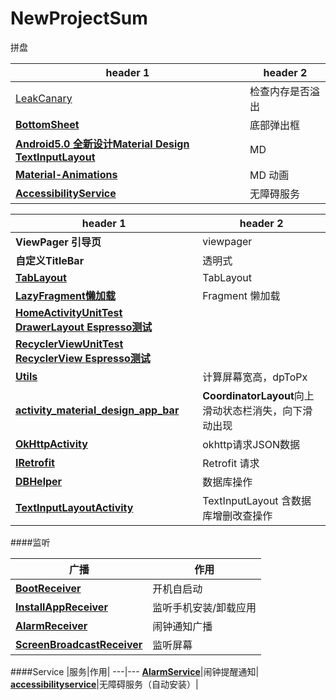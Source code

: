 # NewProjectSum
拼盘




header 1 | header 2
---|---
|[LeakCanary](https://github.com/square/leakcanary) | 检查内存是否溢出|
|**[BottomSheet](https://github.com/hehonghui/android-tech-frontier/blob/master/issue-49/%E5%A6%82%E4%BD%95%E4%BD%BF%E7%94%A8BottomSheet.md)**| 底部弹出框 |
|**[Android5.0 全新设计Material Design TextInputLayout](https://github.com/HanteIsHante/NewProjectSum/blob/master/app/src/main/java/com/example/hante/newprojectsum/textinputactivity/TextInputLayoutActivity.java)**| MD |
|**[Material-Animations](https://github.com/lgvalle/Material-Animations)**| MD 动画 |
|**[AccessibilityService](  https://developer.android.com/reference/android/accessibilityservice/AccessibilityService.html#SERVICE_META_DATA)**|无障碍服务 |

|header 1 | header 2
|---|---
| **ViewPager  引导页**| viewpager|
|**自定义TitleBar**|  透明式|
|**[TabLayout](https://github.com/HanteIsHante/NewProjectSum/tree/master/app/src/main/java/com/example/hante/newprojectsum/tablelayout)**| TabLayout |
|**[LazyFragment懒加载](https://github.com/HanteIsHante/NewProjectSum/tree/master/app/src/main/java/com/example/hante/newprojectsum/tablelayout)**| Fragment 懒加载 |
|**[HomeActivityUnitTest DrawerLayout Espresso测试](https://github.com/HanteIsHante/NewProjectSum/blob/master/app/src/androidTest/java/com/example/hante/newprojectsum/HomeActivityUnitTest.java)**| |
|**[RecyclerViewUnitTest  RecyclerView Espresso测试](https://github.com/HanteIsHante/NewProjectSum/blob/master/app/src/androidTest/java/com/example/hante/newprojectsum/RecyclerViewUnitTest.java)**| |
|**[Utils](https://github.com/HanteIsHante/NewProjectSum/tree/master/app/src/main/java/com/example/hante/newprojectsum/util/Utils.java)**|计算屏幕宽高，dpToPx|
|**[activity_material_design_app_bar](https://github.com/HanteIsHante/NewProjectSum/blob/master/app/src/main/res/layout/activity_material_design_app_bar.xml)**|**CoordinatorLayout**向上滑动状态栏消失，向下滑动出现|
|**[OkHttpActivity](https://github.com/HanteIsHante/NewProjectSum/blob/master/app/src/main/java/com/example/hante/newprojectsum/okhttpactivity/OkHttpActivity.java)**|okhttp请求JSON数据|
|**[IRetrofit](https://github.com/HanteIsHante/NewProjectSum/blob/master/app/src/main/java/com/example/hante/newprojectsum/net/retrofit/IRetrofit.java)**|Retrofit 请求|
|**[DBHelper](https://github.com/HanteIsHante/NewProjectSum/blob/master/app/src/main/java/com/example/hante/newprojectsum/sqlite/DBHelper.java)**|数据库操作|
|**[TextInputLayoutActivity](https://github.com/HanteIsHante/NewProjectSum/blob/master/app/src/main/java/com/example/hante/newprojectsum/textinputactivity/TextInputLayoutActivity.java)**|TextInputLayout 含数据库增删改查操作|


####监听

广播| 作用
---|---
**[BootReceiver](https://github.com/HanteIsHante/NewProjectSum/blob/master/app/src/main/java/com/example/hante/newprojectsum/broadcast/BootReceiver.java)**| 开机自启动
**[InstallAppReceiver](https://github.com/HanteIsHante/NewProjectSum/blob/master/app/src/main/java/com/example/hante/newprojectsum/broadcast/InstallAppReceiver.java)** | 监听手机安装/卸载应用
**[AlarmReceiver](https://github.com/HanteIsHante/NewProjectSum/blob/master/app/src/main/java/com/example/hante/newprojectsum/setting/broadcast/AlarmReceiver.java)**|闹钟通知广播|
**[ScreenBroadcastReceiver](https://github.com/HanteIsHante/NewProjectSum/blob/master/app/src/main/java/com/example/hante/newprojectsum/broadcast/ScreenBroadcastReceiver.java)**|监听屏幕
####Service
|服务|作用|
---|---
**[AlarmService](https://github.com/HanteIsHante/NewProjectSum/blob/master/app/src/main/java/com/example/hante/newprojectsum/setting/service/AlarmService.java)**|闹钟提醒通知|
**[accessibilityservice](https://github.com/HanteIsHante/NewProjectSum/blob/master/app/src/main/java/com/example/hante/newprojectsum/accessibilityservice)**|无障碍服务（自动安装）|


